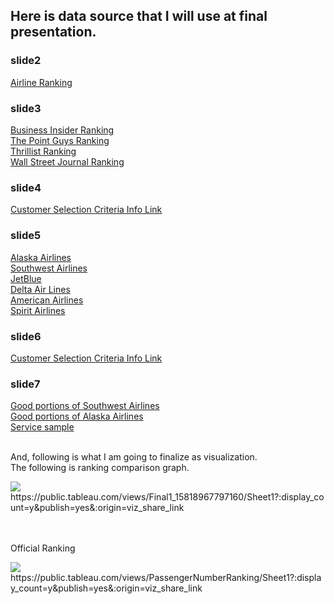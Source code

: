 ## Here is data source that I will use at final presentation.

### slide2
[Airline Ranking](https://www.bts.gov/airline-rankings-2018)<br>

### slide3
[Business Insider Ranking](https://www.businessinsider.com/best-worst-airlines-america-jd-power-2019-5)<br>
[The Point Guys Ranking](https://thepointsguy.com/guide/best-and-worst-airlines-2018/)<br>
[Thrillist Ranking](https://www.thrillist.com/news/nation/best-airlines-customer-satisfaction-2018)<br>
[Wall Street Journal Ranking](https://www.wsj.com/articles/the-best-and-worst-u-s-airlines-of-2018-11547648032)<br>

### slide4
[Customer Selection Criteria Info Link](https://www.forbes.com/sites/danielreed/2018/03/07/best-to-worst-new-ranking-of-us-airlines-balances-price-vs-service-performance/#1d21174e55e8)<br>

### slide5
[Alaska Airlines](https://www.alaskaair.com/)<br>
[Southwest Airlines](https://www.southwest.com/)<br>
[JetBlue](https://www.jetblue.com/)<br>
[Delta Air Lines](https://www.delta.com/)<br>
[American Airlines](https://www.aa.com/homePage.do)<br>
[Spirit Airlines](https://www.spirit.com/)<br>

### slide6
[Customer Selection Criteria Info Link](https://www.forbes.com/sites/danielreed/2018/03/07/best-to-worst-new-ranking-of-us-airlines-balances-price-vs-service-performance/#1d21174e55e8)<br>

### slide7
[Good portions of Southwest Airlines](https://www.airfarewatchdog.com/blog/22975194/11-reasons-why-southwest-is-the-best-airline-youre-probably-not-flying/)<br>
[Good portions of Alaska Airlines](https://www.outsideonline.com/2320231/alaska-airlines-best-carrier)<br>
[Service sample](https://www.cntraveler.com/stories/2015-10-27/the-airlines-with-the-most-legroom-a-tall-travelers-guide)<br><br>

And, following is what I am going to finalize as visualization.<br>
The following is ranking comparison graph.<br>

<div class='tableauPlaceholder' id='viz1581896909523' style='position: relative'><noscript><a href='#'><img alt=' ' src='https:&#47;&#47;public.tableau.com&#47;static&#47;images&#47;Fi&#47;Final1_15818967797160&#47;Sheet1&#47;1_rss.png' style='border: none' /></a></noscript><object class='tableauViz'  style='display:none;'><param name='host_url' value='https%3A%2F%2Fpublic.tableau.com%2F' /> <param name='embed_code_version' value='3' /> <param name='site_root' value='' /><param name='name' value='Final1_15818967797160&#47;Sheet1' /><param name='tabs' value='no' /><param name='toolbar' value='yes' /><param name='static_image' value='https:&#47;&#47;public.tableau.com&#47;static&#47;images&#47;Fi&#47;Final1_15818967797160&#47;Sheet1&#47;1.png' /> <param name='animate_transition' value='yes' /><param name='display_static_image' value='yes' /><param name='display_spinner' value='yes' /><param name='display_overlay' value='yes' /><param name='display_count' value='yes' /><param name='filter' value='publish=yes' /></object>
</div>https://public.tableau.com/views/Final1_15818967797160/Sheet1?:display_count=y&publish=yes&:origin=viz_share_link
<script type='text/javascript'>                    var divElement = document.getElementById('viz1581896909523');                    var vizElement = divElement.getElementsByTagName('object')[0];                    vizElement.style.width='100%';vizElement.style.height=(divElement.offsetWidth*0.75)+'px';                    var scriptElement = document.createElement('script');                    scriptElement.src = 'https://public.tableau.com/javascripts/api/viz_v1.js';                    vizElement.parentNode.insertBefore(scriptElement, vizElement);                </script>

<br><br>
Official Ranking<br>
<div class='tableauPlaceholder' id='viz1581910155710' style='position: relative'><noscript><a href='#'><img alt=' ' src='https:&#47;&#47;public.tableau.com&#47;static&#47;images&#47;Pa&#47;PassengerNumberRanking&#47;Sheet1&#47;1_rss.png' style='border: none' /></a></noscript><object class='tableauViz'  style='display:none;'><param name='host_url' value='https%3A%2F%2Fpublic.tableau.com%2F' /> <param name='embed_code_version' value='3' /> <param name='site_root' value='' /><param name='name' value='PassengerNumberRanking&#47;Sheet1' /><param name='tabs' value='no' /><param name='toolbar' value='yes' /><param name='static_image' value='https:&#47;&#47;public.tableau.com&#47;static&#47;images&#47;Pa&#47;PassengerNumberRanking&#47;Sheet1&#47;1.png' /> <param name='animate_transition' value='yes' /><param name='display_static_image' value='yes' /><param name='display_spinner' value='yes' /><param name='display_overlay' value='yes' /><param name='display_count' value='yes' /><param name='filter' value='publish=yes' /></object>
</div>https://public.tableau.com/views/PassengerNumberRanking/Sheet1?:display_count=y&publish=yes&:origin=viz_share_link                <script type='text/javascript'>                    var divElement = document.getElementById('viz1581910155710');                    var vizElement = divElement.getElementsByTagName('object')[0];                    vizElement.style.width='100%';vizElement.style.height=(divElement.offsetWidth*0.75)+'px';                    var scriptElement = document.createElement('script');                    scriptElement.src = 'https://public.tableau.com/javascripts/api/viz_v1.js';                    vizElement.parentNode.insertBefore(scriptElement, vizElement);                </script>
